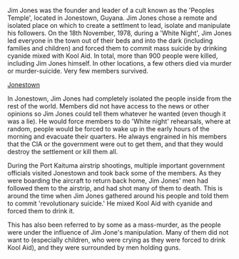 Jim Jones was the founder and leader of a cult known as the 'Peoples Temple', located in Jonestown, Guyana. Jim Jones chose a remote and isolated place on which to create a settlment to lead, isolate and manipulate his followers. On the 18th November, 1978, during a 'White Night', Jim Jones led everyone in the town out of their beds and into the dark (including families and children) and forced them to commit mass suicide by drinking cyanide mixed with Kool Aid. In total, more than 900 people were killed, including Jim Jones himself. In other locations, a few others died via murder or murder-suicide. Very few members survived.

[Jonestown](https://en.wikipedia.org/wiki/Jonestown)

In Jonestown, Jim Jones had completely isolated the people inside from the rest of the world. Members did not have access to the news or other opinions so Jim Jones could tell them whatever he wanted (even though it was a lie). He would force members to do 'White night' rehearsals, where at random, people would be forced to wake up in the early hours of the morning and evacuate their quarters. He always engrained in his members that the CIA or the government were out to get them, and that they would destroy the settlement or kill them all.  

During the Port Kaituma airstrip shootings, multiple important government officials visited Jonestown and took back some of the members. As they were boarding the aircraft to return back home, Jim Jones' men had followed them to the airstrip, and had shot many of them to death. This is around the time when Jim Jones gathered around his people and told them to commit 'revolutionary suicide.' He mixed Kool Aid with cyanide and forced them to drink it. 

This has also been referred to by some as a mass-murder, as the people were under the influence of Jim Jone's manipulation. Many of them did not want to (especially children, who were crying as they were forced to drink Kool Aid), and they were surrounded by men holding guns.